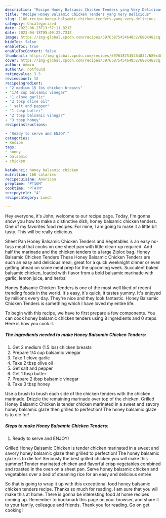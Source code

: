 ```yaml
---
description: "Recipe Honey Balsamic Chicken Tenders yang Very Delicious"
title: "Recipe Honey Balsamic Chicken Tenders yang Very Delicious"
slug: 1100-recipe-honey-balsamic-chicken-tenders-yang-very-delicious
category: Uncategorized
date: 2022-06-23T13:57:11.821Z
date: 2023-04-18T05:00:22.731Z
image: https://img-global.cpcdn.com/recipes/5976387545464832/680x482cq70/honey-balsamic-chicken-tenders-recipe-main-photo.jpg
hideToc: false
enableToc: true
enableTocContent: false
thumbnail: https://img-global.cpcdn.com/recipes/5976387545464832/680x482cq70/honey-balsamic-chicken-tenders-recipe-main-photo.jpg
cover: https://img-global.cpcdn.com/recipes/5976387545464832/680x482cq70/honey-balsamic-chicken-tenders-recipe-main-photo.jpg
author: Admin
authorAv: notfound
ratingvalue: 3.5
reviewcount: 18
recipeingredient:
- "2 medium 15 lbs chicken breasts"
- "1/4 cup balsamic vinegar"
- "1 clove garlic"
- "2 tbsp olive oil"
- " salt and pepper"
- "1 tbsp butter"
- "2 tbsp balsamic vinegar"
- "3 tbsp honey"
recipeinstructions:

- "Ready to serve and ENJOY!"
categories:
- Recipe
tags:
- honey
- balsamic
- chicken

katakunci: honey balsamic chicken 
nutrition: 160 calories
recipecuisine: American
preptime: "PT16M"
cooktime: "PT47M"
recipeyield: "4"
recipecategory: Lunch

---
```



Hey everyone, it's John, welcome to our recipe page. Today, I'm gonna show you how to make a distinctive dish, honey balsamic chicken tenders. One of my favorites food recipes. For mine, I am going to make it a little bit tasty. This will be really delicious.

Sheet Pan Honey Balsamic Chicken Tenders and Vegetables is an easy no-fuss meal that cooks on one sheet pan with little clean-up required. Add half the marinade and the chicken tenders to a large Ziploc bag. Honey Balsamic Chicken Tenders These Honey Balsamic Chicken Tenders are such an easy and delicious meal, great for a quick weeknight dinner or even getting ahead on some meal prep for the upcoming week. Succulent baked balsamic chicken, loaded with flavor from a bold balsamic marinade with garlic, lemon juice, and herbs!

Honey Balsamic Chicken Tenders is one of the most well liked of recent trending foods in the world. It's easy, it's quick, it tastes yummy. It's enjoyed by millions every day. They're nice and they look fantastic. Honey Balsamic Chicken Tenders is something which I have loved my entire life.


To begin with this recipe, we have to first prepare a few components. You can cook honey balsamic chicken tenders using 8 ingredients and 0 steps. Here is how you cook it.

<!--inarticleads1-->

##### The ingredients needed to make Honey Balsamic Chicken Tenders:

1. Get 2 medium (1.5 lbs) chicken breasts
1. Prepare 1/4 cup balsamic vinegar
1. Take 1 clove garlic
1. Take 2 tbsp olive oil
1. Get  salt and pepper
1. Get 1 tbsp butter
1. Prepare 2 tbsp balsamic vinegar
1. Take 3 tbsp honey


Use a brush to brush each side of the chicken tenders with the chicken marinade. Drizzle the remaining marinade over top of the chicken. Grilled Honey Balsamic Chicken is tender chicken marinated in a sweet and savory honey balsamic glaze then grilled to perfection! The honey balsamic glaze is to die for! 

<!--inarticleads2-->

##### Steps to make Honey Balsamic Chicken Tenders:


1. Ready to serve and ENJOY!

Grilled Honey Balsamic Chicken is tender chicken marinated in a sweet and savory honey balsamic glaze then grilled to perfection! The honey balsamic glaze is to die for! Seriously the best grilled chicken you will make this summer! Tender marinated chicken and flavorful crisp vegetables combined and roasted in the oven on a sheet pan. Serve honey balsamic chicken and vegetables over a bed of steaming rice for an easy and delicious entrée. 

So that is going to wrap it up with this exceptional food honey balsamic chicken tenders recipe. Thanks so much for reading. I am sure that you will make this at home. There is gonna be interesting food at home recipes coming up. Remember to bookmark this page on your browser, and share it to your family, colleague and friends. Thank you for reading. Go on get cooking!
